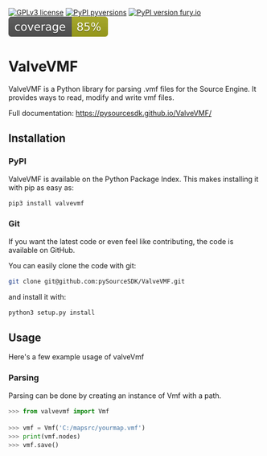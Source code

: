 [![GPLv3 license](https://img.shields.io/badge/License-GPLv3-blue.svg)](https://github.com/pySourceSDK/ValveVMF/blob/master/LICENSE.txt)
[![PyPI pyversions](https://img.shields.io/pypi/pyversions/valvevmf.svg)](https://pypi.python.org/pypi/valvevmf/)
[![PyPI version fury.io](https://badge.fury.io/py/valvevmf.svg)](https://pypi.python.org/pypi/valvevmf/)
[![alt text](https://github.com/pySourceSDK/ValveVMF/blob/master/docs/source/coverage.svg "coverage")]()

# ValveVMF

ValveVMF is a Python library for parsing .vmf files for the Source Engine. It provides ways to read, modify and write vmf files.

Full documentation: https://pysourcesdk.github.io/ValveVMF/

## Installation

### PyPI

ValveVMF is available on the Python Package Index. This makes installing it with pip as easy as:

```bash
pip3 install valvevmf
```

### Git

If you want the latest code or even feel like contributing, the code is available on GitHub.

You can easily clone the code with git:

```bash
git clone git@github.com:pySourceSDK/ValveVMF.git
```

and install it with:

```bash
python3 setup.py install
```

## Usage

Here's a few example usage of valveVmf

### Parsing

Parsing can be done by creating an instance of Vmf with a path.

```python
>>> from valvevmf import Vmf

>>> vmf = Vmf('C:/mapsrc/yourmap.vmf')
>>> print(vmf.nodes)
>>> vmf.save()
```
